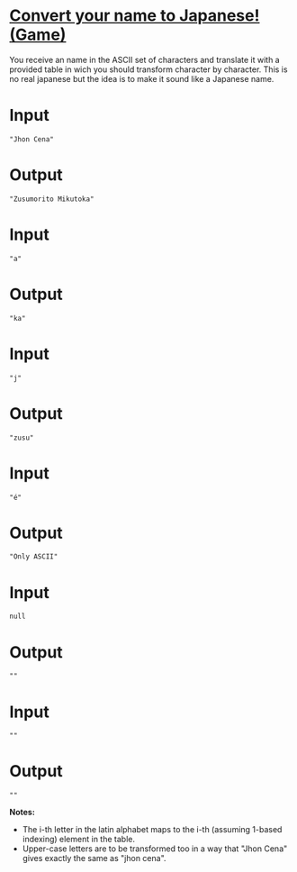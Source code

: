 # [Convert your name to Japanese! (Game)](https://www.codewars.com/kata/convert-your-name-to-japanese-game "https://www.codewars.com/kata/5707fb3f3f100894170006ae")

You receive an name in the ASCII set of characters and translate it with a provided table in wich you should transform character by character.
This is no real japanese but the idea is to make it sound like a Japanese name.

# Input
    "Jhon Cena"

# Output
    "Zusumorito Mikutoka"

# Input
    "a"

# Output
    "ka"

# Input
    "j"

# Output
    "zusu"

# Input
    "é"

# Output
    "Only ASCII"

# Input
    null 

# Output
    "" 

# Input
    "" 

# Output

    ""

**Notes:** 

* The i-th letter in the latin alphabet maps to the i-th (assuming 1-based indexing) element in the table.
* Upper-case letters are to be transformed too in a way that "Jhon Cena" gives exactly the same as "jhon cena".